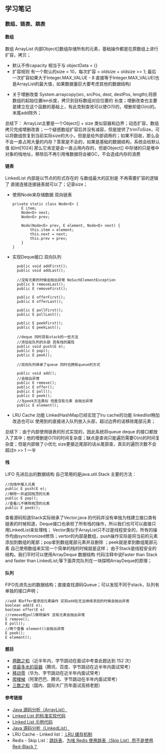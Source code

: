 ## 学习笔记

### 数组、链表、跳表

#### 数组
数组 ArrayList 内部Object[]数组存储所有的元素，基础操作都是在原数组上进行扩容，拷贝；
- 默认不传capacity 相当于与 objectData = {}
- 扩容规则 有一个默认的size = 10，每次扩容 = oldsize + oldsize >> 1; 最后一次扩容如果大于Integer.MAX_VALUE - 8 直接等于Integer.MAX_VALUE(也是ArrayList的最大值，如果数据量巨大要考虑其他的数据结构)
+ 关于增删改查 System.arraycopy(src, srcPos, dest, destPos, length);将原数组的起始位置len长度，拷贝到目标数组对应位置的 长度；增删改查也主要是建立在这个函数的基础上，有此克制查改可以使O(1)的，增删却是O(n)的。末尾add除外；

总结下： ArrayList主要是一个Object[] + size 类似容器和边界；动态扩容，数组拷贝完成增删改查；一个疑惑数组扩容后并没有减容，但是提供了trimToSize，可以将数组恢复到当前实际size的大小，但是是给外部调用的；如果不回收，那么会不会一直占用大量的内存？答案是不会的，如果是基础的数据结构，系统会给默认值 如int[1024] 那么它肯定是会一直占用内存的，但是Object[] 中存储的只是堆中对象的栈地址，移除后不再引用堆数据将会被GC，不会造成内存的浪费


#### 链表

LinkedList 内部是以节点的形式存在的 与数组最大的区别是 不再需要扩容的逻辑了 直接连接连接链表就可以了；记录size；
- 使用Node来存储数据 双向链表
  ```
  private static class Node<E> {
      E item;
      Node<E> next;
      Node<E> prev;

      Node(Node<E> prev, E element, Node<E> next) {
          this.item = element;
          this.next = next;
          this.prev = prev;
      }
  }
  ```
- 实现Deque接口 双向队列
    ```
      public void addFirst();
      public void addLast();

      //没有元素的时候会抛出异常 NoSuchElementException
      public E removeLast();
      public E removeFirst();

      public E offerFirst();
      public E offerLast();

      public E pollFirst();
      public E pollLast();

      public E peekFirst();
      public E peekLast();

      //deque 同时具有stack的一些方法
      //添加在队列的头部 具有栈的属性
      public void push(E e);
      public E pop();
      public E peek();

      //双向队列继承了queue 同时也拥有queue的方式

      public void add();
      //会抛出异常
      public E remove();
      public E offer();
      public E poll();
      public E peek();
      //与peek方法类似 但是没有元素 会抛出异常
      public E element();

    ```

- LRU Cache 功能 LinkedHashMap已经实现了lru cache的功能 linkedlist稍加改造也可以 使用到的直接进入队列放入头部，超过边界的话移除尾部元素；

总结下：由于内部使用链表的形式实现的，因此系统将queue deque 的接口都放入了其中；他的增删是O(1)的时间复杂度；缺点是查询只能遍历需要O(n)的时间复杂度；但是内部做了小优化 size更接近尾部的话从尾部查，真实的遍历次数不会超过n >> 1 一半


#### 栈
LIFO 先进后出的数据结构 自己常用的是java.util.Stack<E>
主要的方法：
```
//向栈中推入元素
public E push(E e);
//移除一并返回栈顶的元素
public E pop();
//查看儿不移除栈顶的元素
public E peek();
```
查看源码知道Stack实际继承了Vector;java 的代码并没有单独为栈建立接口类有链表的时候知道，Deque接口也承担了所有栈的操作，所以我们也可可以直接只用LinkedList来处理栈；
Vector类似于ArrayList只不过是线程安全的，所有的操作均由synchronized修饰；vertor的内部是数组，push操作实际是将当前的元素添加到数组的尾部；pop拿到数组尾部元素并且删除 ；peek就是拿到数组尾部元素 自己使用数组来实现一个简单的栈的时候就是这样；
由于Stack是线程安全的结构，我们平时可以使用ArrayDeque 数据结构 代码注释中说Faster than Stack and faster than LinkedList;等下面弄完队列在一块探明ArrayDeque的原理；

#### 队列
FIFO先进先出的数据结构；直接查找源码Queue；可以发现不同于stack，队列有单独的接口声明；
```
//add 和offer是添加元素操作 区别add在无法继续添加的时候会抛出异常
boolean add(E e);
boolean offer(E e)
//remove和poll移除操作 没有元素会抛出异常
E remove();
E poll();
//两个查看 element()会抛出异常
E peek();
E element();

```

#### 题目

<ul>
<li><a href="https://leetcode-cn.com/problems/two-sum/" rel="noopener nofollow" target="_blank">两数之和</a>（近半年内，字节跳动在面试中考查此题达到 152 次）</li>
<li><a href="https://leetcode-cn.com/problems/container-with-most-water/" rel="noopener nofollow" target="_blank">盛最多水的容器</a>（腾讯、百度、字节跳动在近半年内面试常考）</li>
<li><a href="https://leetcode-cn.com/problems/move-zeroes/" rel="noopener nofollow" target="_blank">移动零</a>（华为、字节跳动在近半年内面试常考）</li>
<li><a href="https://leetcode.com/problems/climbing-stairs/" rel="noopener nofollow" target="_blank">爬楼梯</a>（阿里巴巴、腾讯、字节跳动在半年内面试常考）</li>
<li><a href="https://leetcode-cn.com/problems/3sum/" rel="noopener nofollow" target="_blank">三数之和</a>（国内、国际大厂历年面试高频老题）</li>
</ul>

#### 参考链接
<ul>
<li><a href="http://developer.classpath.org/doc/java/util/ArrayList-source.html" rel="noopener nofollow" target="_blank"> Java 源码分析（ArrayList）</a></li>
<li><a href="http://www.geeksforgeeks.org/implementing-a-linked-list-in-java-using-class/" rel="noopener nofollow" target="_blank"> Linked List 的标准实现代码</a></li>
<li><a href="http://www.cs.cmu.edu/~adamchik/15-121/lectures/Linked%20Lists/code/LinkedList.java" rel="noopener nofollow" target="_blank"> Linked List 示例代码</a></li>
<li><a href="http://developer.classpath.org/doc/java/util/LinkedList-source.html" rel="noopener nofollow" target="_blank"> Java 源码分析（LinkedList）</a></li>
<li>LRU Cache - Linked list：<a href="http://leetcode-cn.com/problems/lru-cache" rel="noopener nofollow" target="_blank"> LRU 缓存机制</a></li>
<li>Redis - Skip List：<a href="http://redisbook.readthedocs.io/en/latest/internal-datastruct/skiplist.html" rel="noopener nofollow" target="_blank">跳跃表</a>、<a href="http://www.zhihu.com/question/20202931" rel="noopener nofollow" target="_blank">为啥 Redis 使用跳表（Skip List）而不是使用 Red-Black？</a></li>
</ul>
